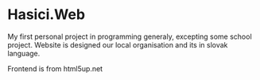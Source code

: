 # Hasici.Web
My first personal project in programming generaly, excepting some school project. Website is designed our local organisation and its in
slovak language.

Frontend is from html5up.net
